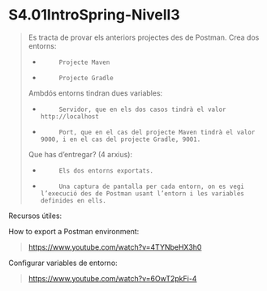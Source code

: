 # S4.01IntroSpring-Nivell3

>Es tracta de provar els anteriors projectes des de Postman.
>Crea dos entorns:
>
>-          Projecte Maven
>
>-          Projecte Gradle
>
>
>
>Ambdós entorns tindran dues variables:
>
>-          Servidor, que en els dos casos tindrà el valor http://localhost
>
>-          Port, que en el cas del projecte Maven tindrà el valor 9000, i en el cas del projecte Gradle, 9001.
>
>
>
>Que has d’entregar? (4 arxius):
>
>-          Els dos entorns exportats.
>
>-          Una captura de pantalla per cada entorn, on es vegi l’execució des de Postman usant l’entorn i les variables definides en ells.


Recursos útiles:

How to export a Postman environment: 
>https://www.youtube.com/watch?v=4TYNbeHX3h0

Configurar variables de entorno: 
>https://www.youtube.com/watch?v=6OwT2pkFi-4
